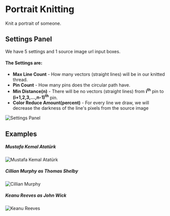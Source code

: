 # Portrait Knitting

Knit a portrait of someone.

## Settings Panel

We have 5 settings and 1 source image url input boxes.

#### The Settings are:

- **Max Line Count** - How many vectors (straight lines) will be in our knitted thread.
- **Pin Count** - How many pins does the circular path have.
- **Min Distance(n)** - There will be no vectors (straight lines) from **i<sup>th</sup>** pin to **(i+1,2,3,...,n-1)<sup>th</sup>** pin.
- **Color Reduce Amount(percent)** - For every line we draw, we will decrease the darkness of the line's pixels from the source image

![Settings Panel](./examples/settings.jpg)

## Examples

##### Mustafa Kemal Atatürk

![Mustafa Kemal Atatürk](./examples/mka.gif)

##### Cillian Murphy as Thomas Shelby

![Cillian Murphy](./examples/cm.gif)

##### Keanu Reeves as John Wick

![Keanu Reeves](./examples/kr.gif)
